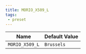 ```yaml
---
title: MORIO_X509_L
tags: 
 - preset
---
```





<!-- MORIO_AUTO_GENERATED_CONTENT_STARTS - Manual changes made below will be overwritten -->
| Name | Default Value |
|------|---------------|
| `MORIO_X509_L` | `Brussels` |
<!-- MORIO_AUTO_GENERATED_CONTENT_ENDS - Manual changes made above will be overwritten -->
